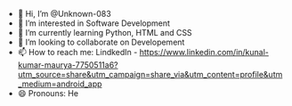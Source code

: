 - 👋 Hi, I’m @Unknown-083
- 👀 I’m interested in Software Development
- 🌱 I’m currently learning Python, HTML and CSS
- 💞️ I’m looking to collaborate on Developement
- 📫 How to reach me: LindkedIn - https://www.linkedin.com/in/kunal-kumar-maurya-7750511a6?utm_source=share&utm_campaign=share_via&utm_content=profile&utm_medium=android_app
- 😄 Pronouns: He

<!---
Unknown-083/Unknown-083 is a ✨ special ✨ repository because its `README.md` (this file) appears on your GitHub profile.
You can click the Preview link to take a look at your changes.
--->
